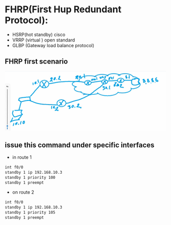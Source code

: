 # FHRP(First Hup Redundant Protocol):

* HSRP(hot standby) cisco
* VRRP (virtual ) open standard
* GLBP (Gateway load balance protocol)

 ## FHRP first scenario

<a href="link"><img src="https://github.com/amin-amani/CCNA/blob/main/200-301-Tra2210_13/fhrp-scenario1.PNG" alt="CCNA ||" width="700"/></a>

## issue this command under specific interfaces

* in route 1
```
int f0/0
standby 1 ip 192.168.10.3
standby 1 priority 100
standby 1 preempt
```
* on route 2
```
int f0/0
standby 1 ip 192.168.10.3
standby 1 priority 105
standby 1 preempt
```


